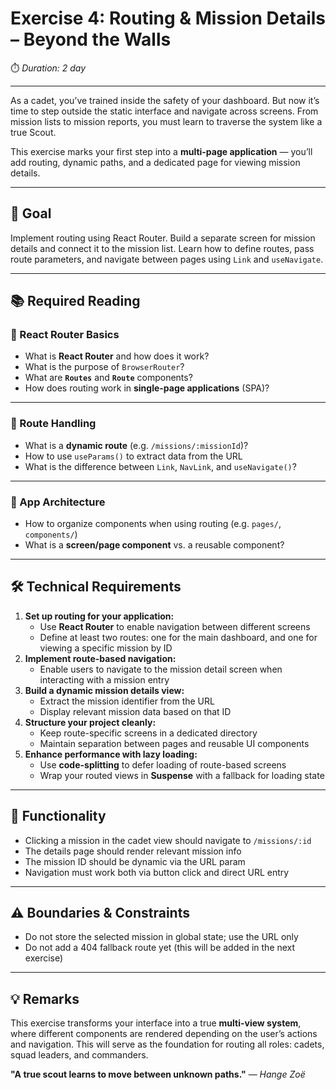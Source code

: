 # Exercise 4: Routing & Mission Details – Beyond the Walls

⏱️ *Duration: 2 day*

---

As a cadet, you’ve trained inside the safety of your dashboard. But now it’s time to step outside the static interface and navigate across screens. From mission lists to mission reports, you must learn to traverse the system like a true Scout.

This exercise marks your first step into a **multi-page application** — you’ll add routing, dynamic paths, and a dedicated page for viewing mission details.

---

## **🎯 Goal**

Implement routing using React Router. Build a separate screen for mission details and connect it to the mission list. Learn how to define routes, pass route parameters, and navigate between pages using `Link` and `useNavigate`.

---

## **📚 Required Reading**

### 🧭 React Router Basics

- What is **React Router** and how does it work?
- What is the purpose of `BrowserRouter`?
- What are **`Routes`** and **`Route`** components?
- How does routing work in **single-page applications** (SPA)?

---

### 🔑 Route Handling

- What is a **dynamic route** (e.g. `/missions/:missionId`)?
- How to use `useParams()` to extract data from the URL
- What is the difference between `Link`, `NavLink`, and `useNavigate()`?

---

### 📐 App Architecture

- How to organize components when using routing (e.g. `pages/`, `components/`)
- What is a **screen/page component** vs. a reusable component?

---

## **🛠️ Technical Requirements**

1. **Set up routing for your application:**
    - Use **React Router** to enable navigation between different screens
    - Define at least two routes: one for the main dashboard, and one for viewing a specific mission by ID
2. **Implement route-based navigation:**
    - Enable users to navigate to the mission detail screen when interacting with a mission entry
3. **Build a dynamic mission details view:**
    - Extract the mission identifier from the URL
    - Display relevant mission data based on that ID
4. **Structure your project cleanly:**
    - Keep route-specific screens in a dedicated directory
    - Maintain separation between pages and reusable UI components
5. **Enhance performance with lazy loading:**
    - Use **code-splitting** to defer loading of route-based screens
    - Wrap your routed views in **Suspense** with a fallback for loading state

---

## **🧭 Functionality**

- Clicking a mission in the cadet view should navigate to `/missions/:id`
- The details page should render relevant mission info
- The mission ID should be dynamic via the URL param
- Navigation must work both via button click and direct URL entry

---

## **⚠️ Boundaries & Constraints**

- Do not store the selected mission in global state; use the URL only
- Do not add a 404 fallback route yet  (this will be added in the next exercise)

---

## **💡 Remarks**

This exercise transforms your interface into a true **multi-view system**, where different components are rendered depending on the user’s actions and navigation. This will serve as the foundation for routing all roles: cadets, squad leaders, and commanders.

**"A true scout learns to move between unknown paths."** — *Hange Zoë*